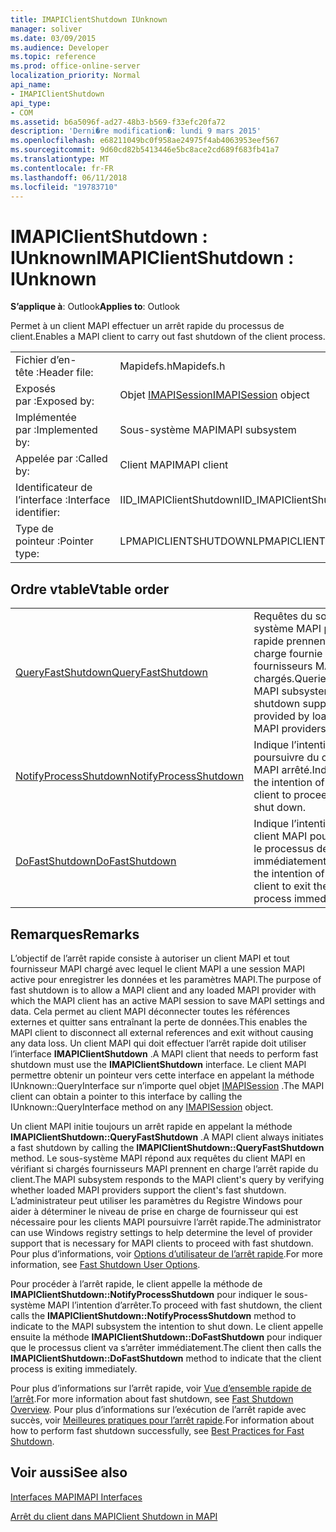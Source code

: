 ```yaml
---
title: IMAPIClientShutdown IUnknown
manager: soliver
ms.date: 03/09/2015
ms.audience: Developer
ms.topic: reference
ms.prod: office-online-server
localization_priority: Normal
api_name:
- IMAPIClientShutdown
api_type:
- COM
ms.assetid: b6a5096f-ad27-48b3-b569-f33efc20fa72
description: 'Derni�re modification�: lundi 9 mars 2015'
ms.openlocfilehash: e68211049bc0f958ae24975f4ab4063953eef567
ms.sourcegitcommit: 9d60cd82b5413446e5bc8ace2cd689f683fb41a7
ms.translationtype: MT
ms.contentlocale: fr-FR
ms.lasthandoff: 06/11/2018
ms.locfileid: "19783710"
---
```

# <a name="imapiclientshutdown--iunknown"></a><span data-ttu-id="08916-103">IMAPIClientShutdown : IUnknown</span><span class="sxs-lookup"><span data-stu-id="08916-103">IMAPIClientShutdown : IUnknown</span></span>

  
  
<span data-ttu-id="08916-104">**S’applique à**: Outlook</span><span class="sxs-lookup"><span data-stu-id="08916-104">**Applies to**: Outlook</span></span> 
  
<span data-ttu-id="08916-105">Permet à un client MAPI effectuer un arrêt rapide du processus de client.</span><span class="sxs-lookup"><span data-stu-id="08916-105">Enables a MAPI client to carry out fast shutdown of the client process.</span></span> 
  
|||
|:-----|:-----|
|<span data-ttu-id="08916-106">Fichier d’en-tête :</span><span class="sxs-lookup"><span data-stu-id="08916-106">Header file:</span></span>  <br/> |<span data-ttu-id="08916-107">Mapidefs.h</span><span class="sxs-lookup"><span data-stu-id="08916-107">Mapidefs.h</span></span>  <br/> |
|<span data-ttu-id="08916-108">Exposés par :</span><span class="sxs-lookup"><span data-stu-id="08916-108">Exposed by:</span></span>  <br/> |<span data-ttu-id="08916-109">Objet [IMAPISession](imapisessioniunknown.md)</span><span class="sxs-lookup"><span data-stu-id="08916-109">[IMAPISession](imapisessioniunknown.md) object</span></span>  <br/> |
|<span data-ttu-id="08916-110">Implémentée par :</span><span class="sxs-lookup"><span data-stu-id="08916-110">Implemented by:</span></span>  <br/> |<span data-ttu-id="08916-111">Sous-système MAPI</span><span class="sxs-lookup"><span data-stu-id="08916-111">MAPI subsystem</span></span>  <br/> |
|<span data-ttu-id="08916-112">Appelée par :</span><span class="sxs-lookup"><span data-stu-id="08916-112">Called by:</span></span>  <br/> |<span data-ttu-id="08916-113">Client MAPI</span><span class="sxs-lookup"><span data-stu-id="08916-113">MAPI client</span></span>  <br/> |
|<span data-ttu-id="08916-114">Identificateur de l’interface :</span><span class="sxs-lookup"><span data-stu-id="08916-114">Interface identifier:</span></span>  <br/> |<span data-ttu-id="08916-115">IID_IMAPIClientShutdown</span><span class="sxs-lookup"><span data-stu-id="08916-115">IID_IMAPIClientShutdown</span></span>  <br/> |
|<span data-ttu-id="08916-116">Type de pointeur :</span><span class="sxs-lookup"><span data-stu-id="08916-116">Pointer type:</span></span>  <br/> |<span data-ttu-id="08916-117">LPMAPICLIENTSHUTDOWN</span><span class="sxs-lookup"><span data-stu-id="08916-117">LPMAPICLIENTSHUTDOWN</span></span>  <br/> |
   
## <a name="vtable-order"></a><span data-ttu-id="08916-118">Ordre vtable</span><span class="sxs-lookup"><span data-stu-id="08916-118">Vtable order</span></span>

|||
|:-----|:-----|
|[<span data-ttu-id="08916-119">QueryFastShutdown</span><span class="sxs-lookup"><span data-stu-id="08916-119">QueryFastShutdown</span></span>](imapiclientshutdown-queryfastshutdown.md) <br/> |<span data-ttu-id="08916-120">Requêtes du sous-système MAPI pour arrêt rapide prennent en charge fournie par les fournisseurs MAPI chargés.</span><span class="sxs-lookup"><span data-stu-id="08916-120">Queries the MAPI subsystem for fast shutdown support that is provided by loaded MAPI providers.</span></span>  <br/> |
|[<span data-ttu-id="08916-121">NotifyProcessShutdown</span><span class="sxs-lookup"><span data-stu-id="08916-121">NotifyProcessShutdown</span></span>](imapiclientshutdown-notifyprocessshutdown.md) <br/> |<span data-ttu-id="08916-122">Indique l’intention de poursuivre du client MAPI arrêté.</span><span class="sxs-lookup"><span data-stu-id="08916-122">Indicates the intention of the MAPI client to proceed with shut down.</span></span>  <br/> |
|[<span data-ttu-id="08916-123">DoFastShutdown</span><span class="sxs-lookup"><span data-stu-id="08916-123">DoFastShutdown</span></span>](imapiclientshutdown-dofastshutdown.md) <br/> |<span data-ttu-id="08916-124">Indique l’intention du client MAPI pour quitter le processus de client immédiatement.</span><span class="sxs-lookup"><span data-stu-id="08916-124">Indicates the intention of the MAPI client to exit the client process immediately.</span></span>  <br/> |
   
## <a name="remarks"></a><span data-ttu-id="08916-125">Remarques</span><span class="sxs-lookup"><span data-stu-id="08916-125">Remarks</span></span>

<span data-ttu-id="08916-126">L’objectif de l’arrêt rapide consiste à autoriser un client MAPI et tout fournisseur MAPI chargé avec lequel le client MAPI a une session MAPI active pour enregistrer les données et les paramètres MAPI.</span><span class="sxs-lookup"><span data-stu-id="08916-126">The purpose of fast shutdown is to allow a MAPI client and any loaded MAPI provider with which the MAPI client has an active MAPI session to save MAPI settings and data.</span></span> <span data-ttu-id="08916-127">Cela permet au client MAPI déconnecter toutes les références externes et quitter sans entraînant la perte de données.</span><span class="sxs-lookup"><span data-stu-id="08916-127">This enables the MAPI client to disconnect all external references and exit without causing any data loss.</span></span> <span data-ttu-id="08916-128">Un client MAPI qui doit effectuer l’arrêt rapide doit utiliser l’interface **IMAPIClientShutdown** .</span><span class="sxs-lookup"><span data-stu-id="08916-128">A MAPI client that needs to perform fast shutdown must use the **IMAPIClientShutdown** interface.</span></span> <span data-ttu-id="08916-129">Le client MAPI permettre obtenir un pointeur vers cette interface en appelant la méthode IUnknown::QueryInterface sur n’importe quel objet [IMAPISession](imapisessioniunknown.md) .</span><span class="sxs-lookup"><span data-stu-id="08916-129">The MAPI client can obtain a pointer to this interface by calling the IUnknown::QueryInterface method on any [IMAPISession](imapisessioniunknown.md) object.</span></span> 
  
<span data-ttu-id="08916-130">Un client MAPI initie toujours un arrêt rapide en appelant la méthode **IMAPIClientShutdown::QueryFastShutdown** .</span><span class="sxs-lookup"><span data-stu-id="08916-130">A MAPI client always initiates a fast shutdown by calling the **IMAPIClientShutdown::QueryFastShutdown** method.</span></span> <span data-ttu-id="08916-131">Le sous-système MAPI répond aux requêtes du client MAPI en vérifiant si chargés fournisseurs MAPI prennent en charge l’arrêt rapide du client.</span><span class="sxs-lookup"><span data-stu-id="08916-131">The MAPI subsystem responds to the MAPI client's query by verifying whether loaded MAPI providers support the client's fast shutdown.</span></span> <span data-ttu-id="08916-132">L’administrateur peut utiliser les paramètres du Registre Windows pour aider à déterminer le niveau de prise en charge de fournisseur qui est nécessaire pour les clients MAPI poursuivre l’arrêt rapide.</span><span class="sxs-lookup"><span data-stu-id="08916-132">The administrator can use Windows registry settings to help determine the level of provider support that is necessary for MAPI clients to proceed with fast shutdown.</span></span> <span data-ttu-id="08916-133">Pour plus d’informations, voir [Options d’utilisateur de l’arrêt rapide](fast-shutdown-user-options.md).</span><span class="sxs-lookup"><span data-stu-id="08916-133">For more information, see [Fast Shutdown User Options](fast-shutdown-user-options.md).</span></span>
  
<span data-ttu-id="08916-134">Pour procéder à l’arrêt rapide, le client appelle la méthode de **IMAPIClientShutdown::NotifyProcessShutdown** pour indiquer le sous-système MAPI l’intention d’arrêter.</span><span class="sxs-lookup"><span data-stu-id="08916-134">To proceed with fast shutdown, the client calls the **IMAPIClientShutdown::NotifyProcessShutdown** method to indicate to the MAPI subsystem the intention to shut down.</span></span> <span data-ttu-id="08916-135">Le client appelle ensuite la méthode **IMAPIClientShutdown::DoFastShutdown** pour indiquer que le processus client va s’arrêter immédiatement.</span><span class="sxs-lookup"><span data-stu-id="08916-135">The client then calls the **IMAPIClientShutdown::DoFastShutdown** method to indicate that the client process is exiting immediately.</span></span> 
  
<span data-ttu-id="08916-136">Pour plus d’informations sur l’arrêt rapide, voir [Vue d’ensemble rapide de l’arrêt](fast-shutdown-overview.md).</span><span class="sxs-lookup"><span data-stu-id="08916-136">For more information about fast shutdown, see [Fast Shutdown Overview](fast-shutdown-overview.md).</span></span> <span data-ttu-id="08916-137">Pour plus d’informations sur l’exécution de l’arrêt rapide avec succès, voir [Meilleures pratiques pour l’arrêt rapide](best-practices-for-fast-shutdown.md).</span><span class="sxs-lookup"><span data-stu-id="08916-137">For information about how to perform fast shutdown successfully, see [Best Practices for Fast Shutdown](best-practices-for-fast-shutdown.md).</span></span>
  
## <a name="see-also"></a><span data-ttu-id="08916-138">Voir aussi</span><span class="sxs-lookup"><span data-stu-id="08916-138">See also</span></span>



[<span data-ttu-id="08916-139">Interfaces MAPI</span><span class="sxs-lookup"><span data-stu-id="08916-139">MAPI Interfaces</span></span>](mapi-interfaces.md)
  
[<span data-ttu-id="08916-140">Arrêt du client dans MAPI</span><span class="sxs-lookup"><span data-stu-id="08916-140">Client Shutdown in MAPI</span></span>](client-shutdown-in-mapi.md)

